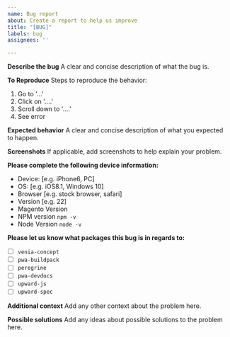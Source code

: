 ```yaml
---
name: Bug report
about: Create a report to help us improve
title: "[BUG]"
labels: bug
assignees: ''

---
```


<!--
Thank you for taking the time to report this issue!
GitHub Issues should only be created for problems/topics related to this project's codebase.

Before submitting this issue, please make sure you are complying with our Code of Conduct:
https://github.com/magento-research/pwa-studio/blob/develop/.github/CODE_OF_CONDUCT.md

Issues that do not comply with our Code of Conduct or do not contain enough information may be closed at the maintainers' discretion.

Feel free to remove this section before creating this issue.
-->

**Describe the bug**
A clear and concise description of what the bug is.

**To Reproduce**
Steps to reproduce the behavior:
1. Go to '...'
2. Click on '....'
3. Scroll down to '....'
4. See error

**Expected behavior**
A clear and concise description of what you expected to happen.

**Screenshots**
If applicable, add screenshots to help explain your problem.

**Please complete the following device information:**
 - Device: [e.g. iPhone6, PC]
 - OS: [e.g. iOS8.1, Windows 10]
 - Browser [e.g. stock browser, safari]
 - Version [e.g. 22]
 - Magento Version
 - NPM version `npm -v`
 - Node Version `node -v`

**Please let us know what packages this bug is in regards to:**
- [ ] `venia-concept`
- [ ] `pwa-buildpack`
- [ ] `peregrine`
- [ ] `pwa-devdocs`
- [ ] `upward-js`
- [ ] `upward-spec`

**Additional context**
Add any other context about the problem here.

**Possible solutions**
Add any ideas about possible solutions to the problem here.
